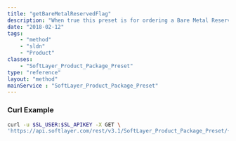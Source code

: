 ```yaml
---
title: "getBareMetalReservedFlag"
description: "When true this preset is for ordering a Bare Metal Reserved server."
date: "2018-02-12"
tags:
    - "method"
    - "sldn"
    - "Product"
classes:
    - "SoftLayer_Product_Package_Preset"
type: "reference"
layout: "method"
mainService : "SoftLayer_Product_Package_Preset"
---
```


### Curl Example
```bash
curl -u $SL_USER:$SL_APIKEY -X GET \
'https://api.softlayer.com/rest/v3.1/SoftLayer_Product_Package_Preset/{SoftLayer_Product_Package_PresetID}/getBareMetalReservedFlag'
```
